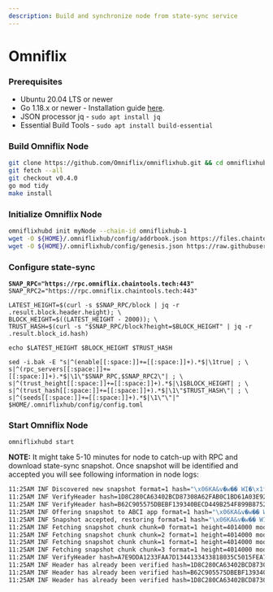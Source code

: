 ```yaml
---
description: Build and synchronize node from state-sync service
---
```


# Omniflix

### Prerequisites

* Ubuntu 20.04 LTS or newer
* Go 1.18.x or newer - Installation guide [here](../../../../home/installation/install-golang.md).
* JSON processor jq - `sudo apt install jq`
* Essential Build Tools - `sudo apt install build-essential`

### Build Omniflix Node

```bash
git clone https://github.com/Omniflix/omniflixhub.git && cd omniflixhub
git fetch --all
git checkout v0.4.0
go mod tidy
make install
```

### Initialize Omniflix Node

```bash
omniflixhubd init myNode --chain-id omniflixhub-1
wget -O ${HOME}/.omniflixhub/config/addrbook.json https://files.chaintools.tech/chains/omniflix/addrbook.json
wget -O ${HOME}/.omniflixhub/config/genesis.json https://raw.githubusercontent.com/OmniFlix/mainnet/main/omniflixhub-1/genesis.json
```

### Configure state-sync

<pre class="language-bash"><code class="lang-bash"><strong>SNAP_RPC="https://rpc.omniflix.chaintools.tech:443"
</strong>SNAP_RPC2="https://rpc.omniflix.chaintools.tech:443"

LATEST_HEIGHT=$(curl -s $SNAP_RPC/block | jq -r .result.block.header.height); \
BLOCK_HEIGHT=$((LATEST_HEIGHT - 2000)); \
TRUST_HASH=$(curl -s "$SNAP_RPC/block?height=$BLOCK_HEIGHT" | jq -r .result.block_id.hash)

echo $LATEST_HEIGHT $BLOCK_HEIGHT $TRUST_HASH

sed -i.bak -E "s|^(enable[[:space:]]+=[[:space:]]+).*$|\1true| ; \
s|^(rpc_servers[[:space:]]+=[[:space:]]+).*$|\1\"$SNAP_RPC,$SNAP_RPC2\"| ; \
s|^(trust_height[[:space:]]+=[[:space:]]+).*$|\1$BLOCK_HEIGHT| ; \
s|^(trust_hash[[:space:]]+=[[:space:]]+).*$|\1\"$TRUST_HASH\"| ; \
s|^(seeds[[:space:]]+=[[:space:]]+).*$|\1\"\"|" $HOME/.omniflixhub/config/config.toml</code></pre>

### Start Omniflix Node

```
omniflixhubd start
```

**NOTE:** It might take 5-10 minutes for node to catch-up with RPC and download state-sync snapshot. Once snapshot will be identified and accepted you will see following information in node logs:

```bash
11:25AM INF Discovered new snapshot format=1 hash="\x06KA&v�w�� WI�\x1fk\x1f)�?���5�[��\t\a�i�" height=4014000 module=statesync                                                                                                                 11:25AM INF Discovered new snapshot format=1 hash="C9\x7f���G��\x19�*�\x1eMb��\x15\x16\x03\t��\x19{�^�]�r" height=4012500 module=statesync                                                                                                      11:25AM ERR dialing failed (attempts: 1): auth failure: secret conn failed: read tcp 192.168.6.132:34112->195.201.195.111:26656: i/o timeout addr={"id":"9a59b6dc59903d036dd476de26e8d2b9f1acf466","ip":"195.201.195.111","port":26656} module=pex
11:25AM INF VerifyHeader hash=1D8C280CA63402BCD87308A62FAB0C1BD61A03E92A07F24FE8F84BA0503C529D height=4014001 module=light
11:25AM INF VerifyHeader hash=B62C905575DBEBF139340BECD449B254F899B875244B42B0915B6682AB33A226 height=4014002 module=light
11:25AM INF Offering snapshot to ABCI app format=1 hash="\x06KA&v�w�� WI�\x1fk\x1f)�?���5�[��\t\a�i�" height=4014000 module=statesync
11:25AM INF Snapshot accepted, restoring format=1 hash="\x06KA&v�w�� WI�\x1fk\x1f)�?���5�[��\t\a�i�" height=4014000 module=statesync
11:25AM INF Fetching snapshot chunk chunk=0 format=1 height=4014000 module=statesync total=18
11:25AM INF Fetching snapshot chunk chunk=2 format=1 height=4014000 module=statesync total=18
11:25AM INF Fetching snapshot chunk chunk=1 format=1 height=4014000 module=statesync total=18
11:25AM INF Fetching snapshot chunk chunk=3 format=1 height=4014000 module=statesync total=18
11:25AM INF VerifyHeader hash=A7E9DDA1233FAA7D1344133433818035C5015FEA761C9E6EF25E1F6982A2B47D height=4014000 module=light
11:25AM INF Header has already been verified hash=1D8C280CA63402BCD87308A62FAB0C1BD61A03E92A07F24FE8F84BA0503C529D height=4014001 module=light
11:25AM INF Header has already been verified hash=B62C905575DBEBF139340BECD449B254F899B875244B42B0915B6682AB33A226 height=4014002 module=light
11:25AM INF Header has already been verified hash=1D8C280CA63402BCD87308A62FAB0C1BD61A03E92A07F24FE8F84BA0503C529D height=4014001 module=light
```
